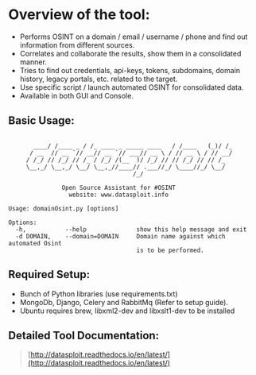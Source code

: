 # Overview of the tool:

* Performs OSINT on a domain / email / username / phone and find out information from different sources.
* Correlates and collaborate the results, show them in a consolidated manner.
* Tries to find out credentials, api-keys, tokens, subdomains, domain history, legacy portals, etc. related to the target.
* Use specific script / launch automated OSINT for consolidated data.
* Available in both GUI and Console.
 
## Basic Usage:

```

	   ____/ /____ _ / /_ ____ _ _____ ____   / /____   (_)/ /_
	  / __  // __ `// __// __ `// ___// __ \ / // __ \ / // __/
	 / /_/ // /_/ // /_ / /_/ /(__  )/ /_/ // // /_/ // // /_  
	 \__,_/ \__,_/ \__/ \__,_//____// .___//_/ \____//_/ \__/  
	                               /_/                        
						
         	   Open Source Assistant for #OSINT            
                 website: www.datasploit.info               
	
Usage: domainOsint.py [options]

Options:
  -h,	    	--help			    show this help message and exit
  -d DOMAIN,	--domain=DOMAIN		Domain name against which automated Osint 
                                    is to be performed.

```

## Required Setup:

* Bunch of Python libraries (use requirements.txt)
* MongoDb, Django, Celery and RabbitMq (Refer to setup guide).
* Ubuntu requires brew, libxml2-dev and libxslt1-dev to be installed

## Detailed Tool Documentation:

> [http://datasploit.readthedocs.io/en/latest/](http://datasploit.readthedocs.io/en/latest/)


